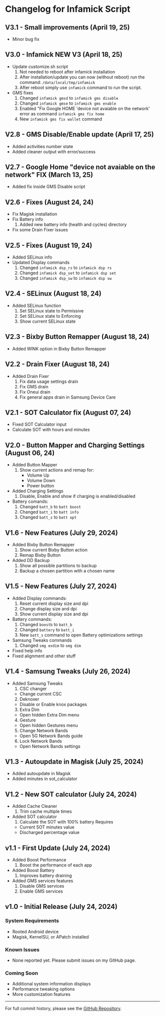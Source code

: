# Changelog for Infamick Script
## V3.1 - Small improvements (April 19, 25)
- Minor bug fix
## V3.0 - Infamick NEW V3 (April 18, 25)
- Update customize.sh script
  1. Not needed to reboot after infamick installation
  2. After installation/update you can now (without reboot) run the command: `/data/local/tmp/infamick`
  3. After reboot simply use `infamick` command to run the script.
- GMS fixes
  1. Changed `infamick gmsd` to `infamick gms disable`
  2. Changed `infamick gmse` to `infamick gms enable`
  3. Enabled "Fix Google HOME 'device not avaiable on the network' error as command `infamick gms fix home`
  4. New `infamick gms fix wallet` command
## V2.8 - GMS Disable/Enable update (April 17, 25)
- Added activities number state
- Added cleaner output with error/success
## V2.7 - Google Home "device not avaiable on the network" FIX (March 13, 25)
- Added fix inside GMS Disable script
## V2.6 - Fixes (August 24, 24)
- Fix Magisk installation
- Fix Battery info
  1. Added new battery info (health and cycles) directory
- Fix some Drain Fixer issues
## V2.5 - Fixes (August 19, 24)
- Added SELinux info
- Updated Display commands
  1. Changed `infamick dsp_rs` to `infamick dsp rs`
  2. Changed `infamick dsp_set` to `infamick dsp set`
  3. Changed `infamick dsp_sw` to `infamick dsp sw`
## V2.4 - SELinux (August 18, 24)
- Added SELinux function
  1. Set SELinux state to Permissive
  2. Set SELinux state to Enforcing
  3. Show current SELinux state
## V2.3 - Bixby Button Remapper (August 18, 24)
- Added WINK option in Bixby Button Remapper
## V2.2 - Drain Fixer (August 18, 24)
- Added Drain Fixer
  1. Fix data usage settings drain
  2. Fix GMS drain
  3. Fix Oneui drain
  4. Fix general apps drain in Samsung Device Care
## V2.1 - SOT  Calculator fix (August 07, 24)
- Fixed SOT Calculator input
- Calculate SOT with hours and minutes
## V2.0 - Button Mapper and Charging Settings (August 06, 24)
- Added Button Mapper
  1. Show current actions and remap for:
     - Volume Up
     - Volume Down
     - Power button
- Added Charging Settings
  1. Disable, Enable and show if charging is enabled/disabled
- Battery comands:
  1. Changed `batt_b` to `batt boost`
  2. Changed `batt_i` to `batt info`
  3. Changed `batt_s` to `batt opt`
## V1.6 - New Features (July 29, 2024)
- Added Bixby Button Remapper
  1. Show current Bixby Button action
  2. Remap Bixby Button
- Added DD Backup
  1. Show all possible partitions to backup
  2. Backup a chosen partition with a chosen name
## V1.5 - New Features (July 27, 2024)
- Added Display commands:
  1. Reset current display size and dpi
  2. Change display size and dpi 
  3. Show current display size and dpi
- Battery commands:
  1. Changed `boostb` to `batt_b`
  2. Changed `battery` to `batt_i`
  3. New `batt_s` command to open Battery optimizations settings
- Samsung Tweaks commands
  1. Changed `smg exdim` to `smg dim`
- Fixed help info
- Fixed alignment and other stuff
## V1.4 - Samsung Tweaks (July 26, 2024)
- Added Samsung Tweaks
  1. CSC changer
    - Change current CSC
  2. Deknoxer
    - Disable or Enable knox packages
  3. Extra Dim
    - Open hidden Extra Dim menu
  4. Gesture
   - Open hidden Gestures menu
  5. Change Network Bands
   - Open 5G Network Bands guide
  6. Lock Network Bands
   - Open Network Bands settings
## V1.3 - Autoupdate in Magisk (July 25, 2024)
- Added autoupdate in Magisk
- Added minutes in sot_calculator
## V1.2 - New SOT calculator (July 24, 2024)
- Added Cache Cleaner
  1. Trim cache multiple times
- Added SOT calculator
  1. Calculate the SOT with 100% battery
    Requires
    - Current SOT minutes value
    - Discharged percentage value
## v1.1 - First Update (July 24, 2024)
- Added Boost Performance
  1. Boost the performance of each app
- Added Boost Battery
  1. Improves battery draining
- Added GMS services features
  1. Disable GMS services
  2. Enable GMS services
## v1.0 - Initial Release (July 24, 2024)

### System Requirements
- Rooted Android device
- Magisk, KernelSU, or APatch installed

### Known Issues
- None reported yet. Please submit issues on my GitHub page.

### Coming Soon
- Additional system information displays
- Performance tweaking options
- More customization features

---

For full commit history, please see the [GitHub Repository](https://github.com/Infamousmick/Infamick-script).
